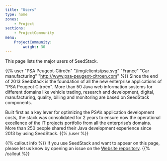 ```yaml
---
title: "Users"
type: home
zones:
    - Project
sections:
    - ProjectCommunity
menu:
    ProjectCommunity:
        weight: 30
---
```


This page lists the major users of SeedStack.<!--more--> 

{{% user "PSA Peugeot-Citroën" "/img/clients/psa.svg" "France" "Car manufacturing" "http://www.psa-peugeot-citroen.com" %}}
Since the end of 2013 SeedStack is the foundation of all the new enterprise applications of "PSA Peugeot Citroën". More than
50 Java web information systems for different domains like vehicle trading, research and development, digital, manufacturing,
quality, billing and monitoring are based on SeedStack components.

Built first as a key lever for optimizing the PSA’s application development costs, the stack was consolidated for
2 years to ensure now the operational excellence of the IT projects portfolio from all the enterprise’s domains.
More than 250 people shared their Java development experience since 2013 by using SeedStack.
{{% /user %}}

{{% callout info %}}
If you use SeedStack and want to appear on this page, please let us know by opening an issue on the 
[Website repository](https://github.com/seedstack/website).
{{% /callout %}}